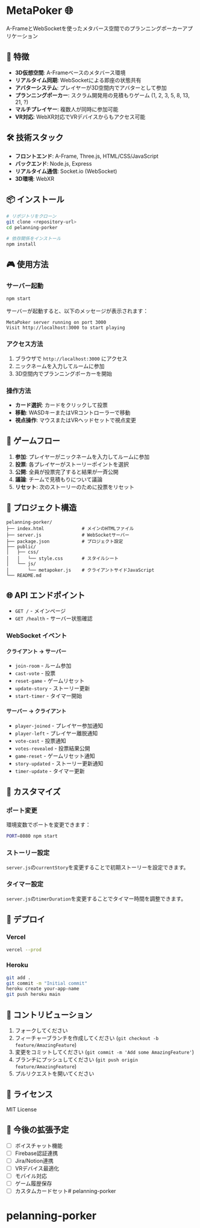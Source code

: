 # MetaPoker 🌐

A-FrameとWebSocketを使ったメタバース空間でのプランニングポーカーアプリケーション

## 🚀 特徴

- **3D仮想空間**: A-Frameベースのメタバース環境
- **リアルタイム同期**: WebSocketによる即座の状態共有
- **アバターシステム**: プレイヤーが3D空間内でアバターとして参加
- **プランニングポーカー**: スクラム開発用の見積もりゲーム (1, 2, 3, 5, 8, 13, 21, ?)
- **マルチプレイヤー**: 複数人が同時に参加可能
- **VR対応**: WebXR対応でVRデバイスからもアクセス可能

## 🛠 技術スタック

- **フロントエンド**: A-Frame, Three.js, HTML/CSS/JavaScript
- **バックエンド**: Node.js, Express
- **リアルタイム通信**: Socket.io (WebSocket)
- **3D環境**: WebXR

## 📦 インストール

```bash
# リポジトリをクローン
git clone <repository-url>
cd pelanning-porker

# 依存関係をインストール
npm install
```

## 🎮 使用方法

### サーバー起動

```bash
npm start
```

サーバーが起動すると、以下のメッセージが表示されます：
```
MetaPoker server running on port 3000
Visit http://localhost:3000 to start playing
```

### アクセス方法

1. ブラウザで `http://localhost:3000` にアクセス
2. ニックネームを入力してルームに参加
3. 3D空間内でプランニングポーカーを開始

### 操作方法

- **カード選択**: カードをクリックして投票
- **移動**: WASDキーまたはVRコントローラーで移動
- **視点操作**: マウスまたはVRヘッドセットで視点変更

## 🎯 ゲームフロー

1. **参加**: プレイヤーがニックネームを入力してルームに参加
2. **投票**: 各プレイヤーがストーリーポイントを選択
3. **公開**: 全員が投票完了すると結果が一斉公開
4. **議論**: チームで見積もりについて議論
5. **リセット**: 次のストーリーのために投票をリセット

## 📁 プロジェクト構造

```
pelanning-porker/
├── index.html              # メインのHTMLファイル
├── server.js               # WebSocketサーバー
├── package.json            # プロジェクト設定
├── public/
│   ├── css/
│   │   └── style.css       # スタイルシート
│   └── js/
│       └── metapoker.js    # クライアントサイドJavaScript
└── README.md
```

## 🌐 API エンドポイント

- `GET /` - メインページ
- `GET /health` - サーバー状態確認

### WebSocket イベント

#### クライアント → サーバー
- `join-room` - ルーム参加
- `cast-vote` - 投票
- `reset-game` - ゲームリセット
- `update-story` - ストーリー更新
- `start-timer` - タイマー開始

#### サーバー → クライアント
- `player-joined` - プレイヤー参加通知
- `player-left` - プレイヤー離脱通知
- `vote-cast` - 投票通知
- `votes-revealed` - 投票結果公開
- `game-reset` - ゲームリセット通知
- `story-updated` - ストーリー更新通知
- `timer-update` - タイマー更新

## 🔧 カスタマイズ

### ポート変更
環境変数でポートを変更できます：
```bash
PORT=8080 npm start
```

### ストーリー設定
`server.js`の`currentStory`を変更することで初期ストーリーを設定できます。

### タイマー設定
`server.js`の`timerDuration`を変更することでタイマー時間を調整できます。

## 🚀 デプロイ

### Vercel
```bash
vercel --prod
```

### Heroku
```bash
git add .
git commit -m "Initial commit"
heroku create your-app-name
git push heroku main
```

## 🤝 コントリビューション

1. フォークしてください
2. フィーチャーブランチを作成してください (`git checkout -b feature/AmazingFeature`)
3. 変更をコミットしてください (`git commit -m 'Add some AmazingFeature'`)
4. ブランチにプッシュしてください (`git push origin feature/AmazingFeature`)
5. プルリクエストを開いてください

## 📝 ライセンス

MIT License

## 🎉 今後の拡張予定

- [ ] ボイスチャット機能
- [ ] Firebase認証連携
- [ ] Jira/Notion連携
- [ ] VRデバイス最適化
- [ ] モバイル対応
- [ ] ゲーム履歴保存
- [ ] カスタムカードセット# pelanning-porker
# pelanning-porker
